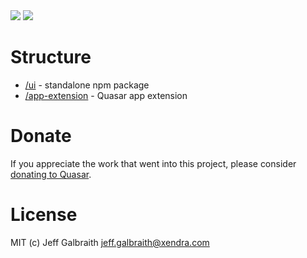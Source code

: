 <img src="https://img.shields.io/npm/v/quasar-ui-qslidingbtn.svg?label=quasar-ui-qslidingbtn">
<img src="https://img.shields.io/npm/v/quasar-app-extension-qslidingbtn.svg?label=quasar-app-extension-qslidingbtn">

# Structure
* [/ui](ui) - standalone npm package
* [/app-extension](app-extension) - Quasar app extension

# Donate
If you appreciate the work that went into this project, please consider [donating to Quasar](https://donate.quasar.dev).

# License
MIT (c) Jeff Galbraith <jeff.galbraith@xendra.com>
